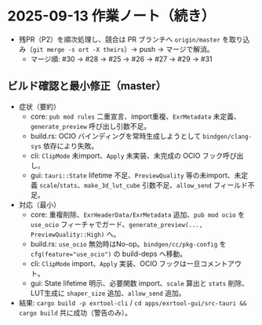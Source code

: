 # 2025-09-13 作業ノート（続き）

- 残PR（P2）を順次処理し、競合は PR ブランチへ `origin/master` を取り込み（`git merge -s ort -X theirs`）→ push → マージで解消。
  - マージ順: #30 → #28 → #25 → #26 → #27 → #29 → #31

## ビルド確認と最小修正（master）
- 症状（要約）
  - core: `pub mod rules` 二重宣言、import重複、`ExrMetadata` 未定義、`generate_preview` 呼び出し引数不足。
  - build.rs: OCIO バインディングを常時生成しようとして `bindgen/clang-sys` 依存により失敗。
  - cli: `ClipMode` 未import、`Apply` 未実装、未完成の OCIO フック呼び出し。
  - gui: `tauri::State` lifetime 不足、`PreviewQuality` 等の未import、未定義 `scale`/`stats`、`make_3d_lut_cube` 引数不足、`allow_send` フィールド不足。
- 対応（最小）
  - core: 重複削除、`ExrHeaderData/ExrMetadata` 追加、`pub mod ocio` を `use_ocio` フィーチャでガード、`generate_preview(..., PreviewQuality::High)` へ。
  - build.rs: `use_ocio` 無効時はNo-op。`bindgen/cc/pkg-config` を `cfg(feature="use_ocio")` の build-deps へ移動。
  - cli: `ClipMode` import、`Apply` 実装、OCIO フックは一旦コメントアウト。
  - gui: State lifetime 明示、必要関数 import、`scale` 算出と `stats` 削除、LUT生成に `shaper_size` 追加、`allow_send` 追加。
- 結果: `cargo build -p exrtool-cli` / `cd apps/exrtool-gui/src-tauri && cargo build` 共に成功（警告のみ）。

